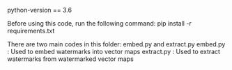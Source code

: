 python-version == 3.6

Before using this code, run the following command:
pip install -r requirements.txt

There are two main codes in this folder: embed.py and extract.py
embed.py : Used to embed watermarks into vector maps
extract.py : Used to extract watermarks from watermarked vector maps